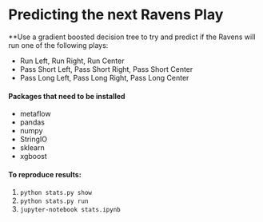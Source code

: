 # Predicting the next Ravens Play

**Use a gradient boosted decision tree to try and predict if the Ravens will run one of the following plays:
- Run Left, Run Right, Run Center
- Pass Short Left, Pass Short Right, Pass Short Center
- Pass Long Left, Pass Long Right, Pass Long Center


#### Packages that need to be installed
- metaflow
- pandas
- numpy
- StringIO
- sklearn
- xgboost

#### To reproduce results:
1. ```python stats.py show```
2. ```python stats.py run```
3. ```jupyter-notebook stats.ipynb```
